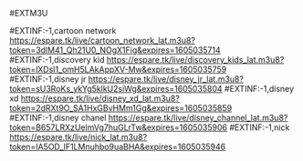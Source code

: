 #EXTM3U

#EXTINF:-1,cartoon network
https://espare.tk/live/cartoon_network_lat.m3u8?token=3dlM41_Qh21U0_NOgX1Fig&expires=1605035714
#EXTINF:-1,discovery kid
https://espare.tk/live/discovery_kids_lat.m3u8?token=lXDsI1_omH5LAkAppXV-Mw&expires=1605035759
#EXTINF:-1,disney jr
https://espare.tk/live/disney_jr_lat.m3u8?token=sU3RoKs_ykYg5klkU2siWg&expires=1605035804
#EXTINF:-1,disney xd
https://espare.tk/live/disney_xd_lat.m3u8?token=2dRXt9O_SA1HxGBvHMm1Gg&expires=1605035859
#EXTINF:-1,disney chanel
https://espare.tk/live/disney_channel_lat.m3u8?token=B657LRXzUelmVg7huGLrTw&expires=1605035906
#EXTINF:-1,nick
https://espare.tk/live/nick_lat.m3u8?token=IA5OD_lF1LMnuhbo9uaBHA&expires=1605035946
